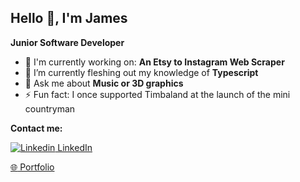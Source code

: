 ## Hello 👋, I'm James

**Junior Software Developer**

- 🔭 I'm currently working on: **An Etsy to Instagram Web Scraper**
- 🌱 I’m currently fleshing out my knowledge of **Typescript**
- 💬 Ask me about **Music or 3D graphics**
- ⚡ Fun fact: I once supported Timbaland at the launch of the mini countryman




**Contact me:**

[![Linkedin](https://i.stack.imgur.com/gVE0j.png) LinkedIn](https://www.linkedin.com/in/jamesyuill)

[:globe_with_meridians: Portfolio](https://developer.jamesyuill.com/)


